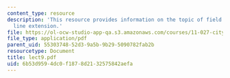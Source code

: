 ```yaml
---
content_type: resource
description: 'This resource provides information on the topic of field trip: green
  line extension.'
file: https://ol-ocw-studio-app-qa.s3.amazonaws.com/courses/11-027-city-to-city-comparing-researching-and-writing-about-cities-spring-2006/6b53d9594dc0f1878d2132575842aefa_lect9.pdf
file_type: application/pdf
parent_uid: 55303748-52d3-9a5b-9b29-5090782fab2b
resourcetype: Document
title: lect9.pdf
uid: 6b53d959-4dc0-f187-8d21-32575842aefa
---
```

